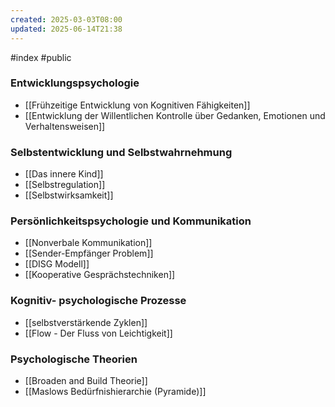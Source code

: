 ```yaml
---
created: 2025-03-03T08:00
updated: 2025-06-14T21:38
---
```

#index #public

### Entwicklungspsychologie
- [[Frühzeitige Entwicklung von Kognitiven Fähigkeiten]]
- [[Entwicklung der Willentlichen Kontrolle über Gedanken, Emotionen und Verhaltensweisen]]


### Selbstentwicklung und Selbstwahrnehmung
- [[Das innere Kind]]
- [[Selbstregulation]]
- [[Selbstwirksamkeit]]

### Persönlichkeitspsychologie und Kommunikation 
- [[Nonverbale Kommunikation]]
- [[Sender-Empfänger Problem]]
- [[DISG Modell]]
- [[Kooperative Gesprächstechniken]]

### Kognitiv- psychologische Prozesse
- [[selbstverstärkende Zyklen]]
- [[Flow - Der Fluss von Leichtigkeit]]


### Psychologische Theorien
- [[Broaden and Build Theorie]]
- [[Maslows Bedürfnishierarchie (Pyramide)]]


